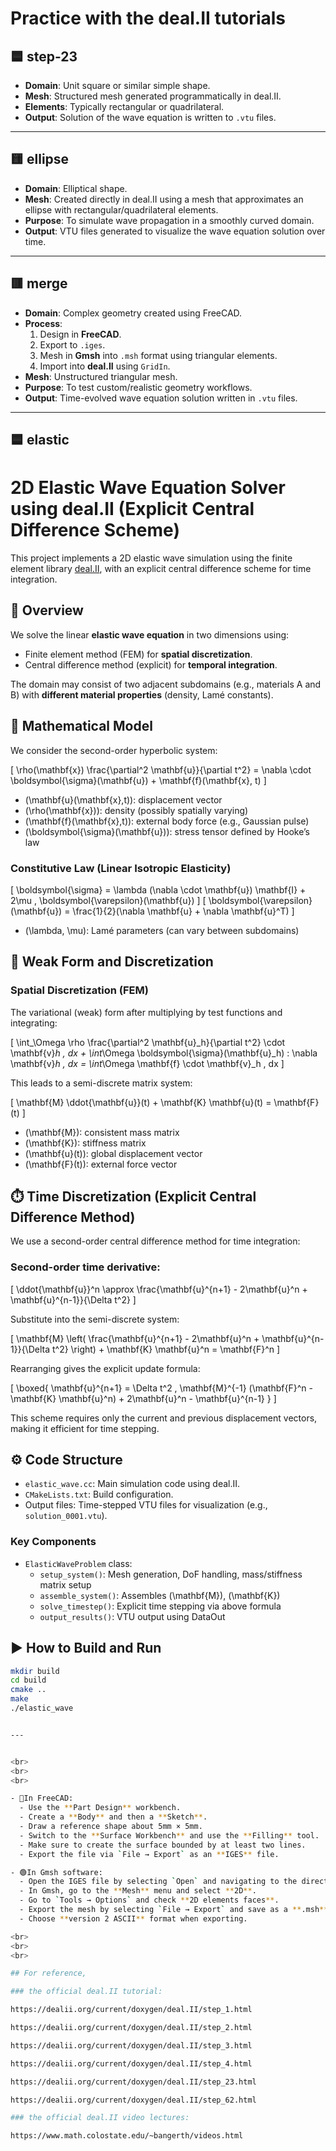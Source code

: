 # Practice with the deal.II tutorials

## 🟦 **step-23**

- **Domain**: Unit square or similar simple shape.
- **Mesh**: Structured mesh generated programmatically in deal.II.
- **Elements**: Typically rectangular or quadrilateral.
- **Output**: Solution of the wave equation is written to `.vtu` files.

---

## 🟨 **ellipse**

- **Domain**: Elliptical shape.
- **Mesh**: Created directly in deal.II using a mesh that approximates an ellipse with rectangular/quadrilateral elements.
- **Purpose**: To simulate wave propagation in a smoothly curved domain.
- **Output**: VTU files generated to visualize the wave equation solution over time.

---

## 🟥 **merge**

- **Domain**: Complex geometry created using FreeCAD.
- **Process**:
  1. Design in **FreeCAD**.
  2. Export to `.iges`.
  3. Mesh in **Gmsh** into `.msh` format using triangular elements.
  4. Import into **deal.II** using `GridIn`.
- **Mesh**: Unstructured triangular mesh.
- **Purpose**: To test custom/realistic geometry workflows.
- **Output**: Time-evolved wave equation solution written in `.vtu` files.

---

## 🟦 **elastic**

# 2D Elastic Wave Equation Solver using deal.II (Explicit Central Difference Scheme)

This project implements a 2D elastic wave simulation using the finite element library [deal.II](https://www.dealii.org/), with an explicit central difference scheme for time integration.

## 📌 Overview

We solve the linear **elastic wave equation** in two dimensions using:
- Finite element method (FEM) for **spatial discretization**.
- Central difference method (explicit) for **temporal integration**.

The domain may consist of two adjacent subdomains (e.g., materials A and B) with **different material properties** (density, Lamé constants).

## 📐 Mathematical Model

We consider the second-order hyperbolic system:

\[
\rho(\mathbf{x}) \frac{\partial^2 \mathbf{u}}{\partial t^2} = \nabla \cdot \boldsymbol{\sigma}(\mathbf{u}) + \mathbf{f}(\mathbf{x}, t)
\]

- \(\mathbf{u}(\mathbf{x},t)\): displacement vector  
- \(\rho(\mathbf{x})\): density (possibly spatially varying)  
- \(\mathbf{f}(\mathbf{x},t)\): external body force (e.g., Gaussian pulse)  
- \(\boldsymbol{\sigma}(\mathbf{u})\): stress tensor defined by Hooke’s law

### Constitutive Law (Linear Isotropic Elasticity)

\[
\boldsymbol{\sigma} = \lambda (\nabla \cdot \mathbf{u}) \mathbf{I} + 2\mu \, \boldsymbol{\varepsilon}(\mathbf{u})
\]
\[
\boldsymbol{\varepsilon}(\mathbf{u}) = \frac{1}{2}(\nabla \mathbf{u} + \nabla \mathbf{u}^T)
\]

- \(\lambda, \mu\): Lamé parameters (can vary between subdomains)

## 🧮 Weak Form and Discretization

### Spatial Discretization (FEM)

The variational (weak) form after multiplying by test functions and integrating:

\[
\int_\Omega \rho \frac{\partial^2 \mathbf{u}_h}{\partial t^2} \cdot \mathbf{v}_h \, dx + \int_\Omega \boldsymbol{\sigma}(\mathbf{u}_h) : \nabla \mathbf{v}_h \, dx = \int_\Omega \mathbf{f} \cdot \mathbf{v}_h \, dx
\]

This leads to a semi-discrete matrix system:

\[
\mathbf{M} \ddot{\mathbf{u}}(t) + \mathbf{K} \mathbf{u}(t) = \mathbf{F}(t)
\]

- \(\mathbf{M}\): consistent mass matrix  
- \(\mathbf{K}\): stiffness matrix  
- \(\mathbf{u}(t)\): global displacement vector  
- \(\mathbf{F}(t)\): external force vector

## ⏱️ Time Discretization (Explicit Central Difference Method)

We use a second-order central difference method for time integration:

### Second-order time derivative:

\[
\ddot{\mathbf{u}}^n \approx \frac{\mathbf{u}^{n+1} - 2\mathbf{u}^n + \mathbf{u}^{n-1}}{\Delta t^2}
\]

Substitute into the semi-discrete system:

\[
\mathbf{M} \left( \frac{\mathbf{u}^{n+1} - 2\mathbf{u}^n + \mathbf{u}^{n-1}}{\Delta t^2} \right) + \mathbf{K} \mathbf{u}^n = \mathbf{F}^n
\]

Rearranging gives the explicit update formula:

\[
\boxed{
\mathbf{u}^{n+1} = \Delta t^2 \, \mathbf{M}^{-1} (\mathbf{F}^n - \mathbf{K} \mathbf{u}^n) + 2\mathbf{u}^n - \mathbf{u}^{n-1}
}
\]

This scheme requires only the current and previous displacement vectors, making it efficient for time stepping.

## ⚙️ Code Structure

- `elastic_wave.cc`: Main simulation code using deal.II.
- `CMakeLists.txt`: Build configuration.
- Output files: Time-stepped VTU files for visualization (e.g., `solution_0001.vtu`).

### Key Components
- `ElasticWaveProblem` class:
  - `setup_system()`: Mesh generation, DoF handling, mass/stiffness matrix setup
  - `assemble_system()`: Assembles \(\mathbf{M}\), \(\mathbf{K}\)
  - `solve_timestep()`: Explicit time stepping via above formula
  - `output_results()`: VTU output using DataOut

## ▶️ How to Build and Run

```bash
mkdir build
cd build
cmake ..
make
./elastic_wave


---


<br>  
<br>  
<br>  

- 🔵In FreeCAD:
  - Use the **Part Design** workbench.
  - Create a **Body** and then a **Sketch**.
  - Draw a reference shape about 5mm × 5mm.
  - Switch to the **Surface Workbench** and use the **Filling** tool.
  - Make sure to create the surface bounded by at least two lines.
  - Export the file via `File → Export` as an **IGES** file.

- 🟢In Gmsh software:
  - Open the IGES file by selecting `Open` and navigating to the directory.
  - In Gmsh, go to the **Mesh** menu and select **2D**.
  - Go to `Tools → Options` and check **2D elements faces**.
  - Export the mesh by selecting `File → Export` and save as a **.msh** file.
  - Choose **version 2 ASCII** format when exporting.

<br>  
<br>  
<br>  

## For reference, 

### the official deal.II tutorial:  

https://dealii.org/current/doxygen/deal.II/step_1.html

https://dealii.org/current/doxygen/deal.II/step_2.html

https://dealii.org/current/doxygen/deal.II/step_3.html

https://dealii.org/current/doxygen/deal.II/step_4.html

https://dealii.org/current/doxygen/deal.II/step_23.html

https://dealii.org/current/doxygen/deal.II/step_62.html

### the official deal.II video lectures:

https://www.math.colostate.edu/~bangerth/videos.html

